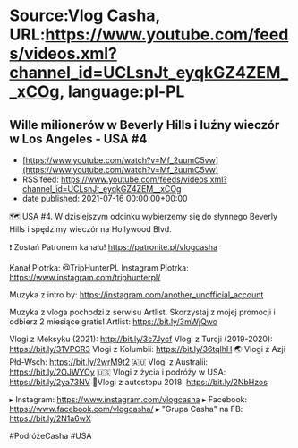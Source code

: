 # Source:Vlog Casha, URL:https://www.youtube.com/feeds/videos.xml?channel_id=UCLsnJt_eyqkGZ4ZEM__xCOg, language:pl-PL

## Wille milionerów w Beverly Hills i luźny wieczór w Los Angeles - USA #4
 - [https://www.youtube.com/watch?v=Mf_2uumC5vw](https://www.youtube.com/watch?v=Mf_2uumC5vw)
 - RSS feed: https://www.youtube.com/feeds/videos.xml?channel_id=UCLsnJt_eyqkGZ4ZEM__xCOg
 - date published: 2021-07-16 00:00:00+00:00

🗺️ USA #4. W dzisiejszym odcinku wybierzemy się do słynnego Beverly Hills i spędzimy wieczór na Hollywood Blvd.

❗ Zostań Patronem kanału!
https://patronite.pl/vlogcasha

Kanał Piotrka: @TripHunterPL 
Instagram Piotrka: https://www.instagram.com/triphunterpl/

Muzyka z intro by: https://instagram.com/another_unofficial_account

Muzyka z vloga pochodzi z serwisu Artlist. Skorzystaj z mojej promocji i odbierz 2 miesiące gratis!
Artlist: https://bit.ly/3mWjQwo

Vlogi z Meksyku (2021): http://bit.ly/3c7Jycf
Vlogi z Turcji (2019-2020): https://bit.ly/31VPCR3
Vlogi z Kolumbii: https://bit.ly/36tqlhH
🌏 Vlogi z Azji Płd-Wsch: https://bit.ly/2wrM9t2
🇦🇺 Vlogi z Australii: https://bit.ly/2OJWYOy
🇺🇸 Vlogi z życia i podróży w USA: https://bit.ly/2ya73NV
🚙Vlogi z autostopu 2018: https://bit.ly/2NbHzos

▸ Instagram: https://www.instagram.com/vlogcasha
▸ Facebook: https://www.facebook.com/vlogcasha/
▸ "Grupa Casha" na FB: https://bit.ly/2N1a6wX

#PodróżeCasha #USA

